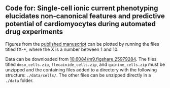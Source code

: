 ## Code for: Single-cell ionic current phenotyping elucidates non-canonical features and predictive potential of cardiomyocytes during automated drug experiments

Figures from the [published manuscript](https://physoc.onlinelibrary.wiley.com/doi/full/10.1113/JP285120) can be plotted by running the files titled fX-\*, where the X is a number between 1 and 10.

Data can be downloaded from [10.6084/m9.figshare.25979284](https://dx.doi.org/10.6084/m9.figshare.25979284). The files titled `dmso_cells.zip`, `flecainide_cells.zip`, and `quinine_cells.zip` must be unzipped and the containing files added to a directory with the following structure: `./data/cells/`. The other files can be unzipped directly in a `./data` folder.
